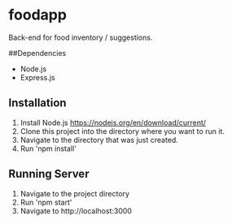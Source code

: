 # foodapp
Back-end for food inventory / suggestions.

##Dependencies
* Node.js
* Express.js

## Installation
1. Install Node.js https://nodejs.org/en/download/current/
2. Clone this project into the directory where you want to run it.
3. Navigate to the directory that was just created.
4. Run 'npm install'

## Running Server
1. Navigate to the project directory
2. Run 'npm start'
3. Navigate to http://localhost:3000
